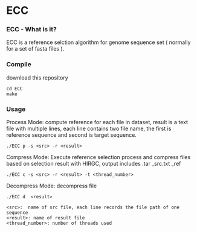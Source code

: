 # ECC
### ECC - What is it?
ECC is a reference selction algorithm for genome sequence set ( normally for a set of fasta files ). 
 <br />

### Compile
download this repository <br />
```
cd ECC
make
```
### Usage
Process Mode: compute reference for each file in dataset, result is a text file with multiple lines, each line contains two file name, the first is reference sequence and second is target sequence.
```
./ECC p -s <src> -r <result>
```
Compress Mode: Execute reference selection process and compress files based on selection result with HIRGC, output includes <result>.tar <result>_src.txt <result>_ref  <br />
```
./ECC c -s <src> -r <result> -t <thread_number> 
```
Decompress Mode: decompress file
```
./ECC d  <result>
```
```
<src>:  name of src file, each line records the file path of one sequence  
<result>: name of result file  
<thread_number>: number of threads used
```
